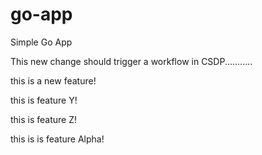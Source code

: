 # go-app
Simple Go App

This new change should trigger a workflow in CSDP...........

this is a new feature!

this is feature Y!

this is feature Z!

this is is feature Alpha!

